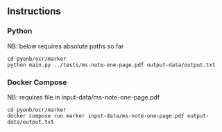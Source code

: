 ## Instructions

### Python

NB: below requires absolute paths so far
```shell
cd pyonb/ocr/marker
python main.py ../tests/ms-note-one-page.pdf output-data/output.txt
```

### Docker Compose

NB: requires file in input-data/ms-note-one-page.pdf
```shell
cd pyonb/ocr/marker
docker compose run marker input-data/ms-note-one-page.pdf output-data/output.txt
```

